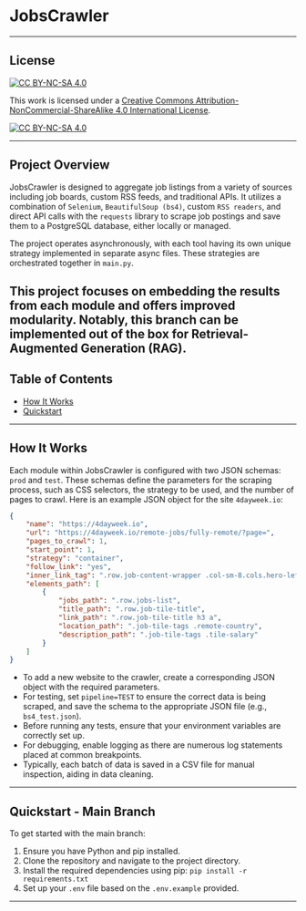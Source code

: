 # JobsCrawler

-------

## License

[![CC BY-NC-SA 4.0][cc-by-nc-sa-shield]][cc-by-nc-sa]

This work is licensed under a
[Creative Commons Attribution-NonCommercial-ShareAlike 4.0 International License][cc-by-nc-sa].

[![CC BY-NC-SA 4.0][cc-by-nc-sa-image]][cc-by-nc-sa]

[cc-by-nc-sa]: http://creativecommons.org/licenses/by-nc-sa/4.0/
[cc-by-nc-sa-image]: https://licensebuttons.net/l/by-nc-sa/4.0/88x31.png
[cc-by-nc-sa-shield]: https://img.shields.io/badge/License-CC%20BY--NC--SA%204.0-lightgrey.svg

-------

## Project Overview

JobsCrawler is designed to aggregate job listings from a variety of sources including job boards, custom RSS feeds, and traditional APIs. It utilizes a combination of `Selenium`, `BeautifulSoup (bs4)`, custom `RSS readers`, and direct API calls with the `requests` library to scrape job postings and save them to a PostgreSQL database, either locally or managed. 

The project operates asynchronously, with each tool having its own unique strategy implemented in separate async files. These strategies are orchestrated together in `main.py`.

This project focuses on embedding the results from each module and offers improved modularity. Notably, this branch can be implemented out of the box for Retrieval-Augmented Generation (RAG).
-------

## Table of Contents

- [How It Works](#how-it-works)
- [Quickstart](#quickstart)
-------

## How It Works

Each module within JobsCrawler is configured with two JSON schemas: `prod` and `test`. These schemas define the parameters for the scraping process, such as CSS selectors, the strategy to be used, and the number of pages to crawl. Here is an example JSON object for the site `4dayweek.io`:

```json
{
    "name": "https://4dayweek.io",
    "url": "https://4dayweek.io/remote-jobs/fully-remote/?page=",
    "pages_to_crawl": 1,
    "start_point": 1,
    "strategy": "container",
    "follow_link": "yes",
    "inner_link_tag": ".row.job-content-wrapper .col-sm-8.cols.hero-left",
    "elements_path": [
        {
            "jobs_path": ".row.jobs-list",
            "title_path": ".row.job-tile-title",
            "link_path": ".row.job-tile-title h3 a",
            "location_path": ".job-tile-tags .remote-country",
            "description_path": ".job-tile-tags .tile-salary"
        }
    ]
}
```

- To add a new website to the crawler, create a corresponding JSON object with the required parameters. 
- For testing, set `pipeline=TEST` to ensure the correct data is being scraped, and save the schema to the appropriate JSON file (e.g., `bs4_test.json`). 
- Before running any tests, ensure that your environment variables are correctly set up. 
- For debugging, enable logging as there are numerous log statements placed at common breakpoints.
- Typically, each batch of data is saved in a CSV file for manual inspection, aiding in data cleaning.

-------
## Quickstart - Main Branch
To get started with the main branch:

1. Ensure you have Python and pip installed.
2. Clone the repository and navigate to the project directory.
3. Install the required dependencies using pip: `pip install -r requirements.txt`
4. Set up your `.env` file based on the `.env.example` provided.
-------